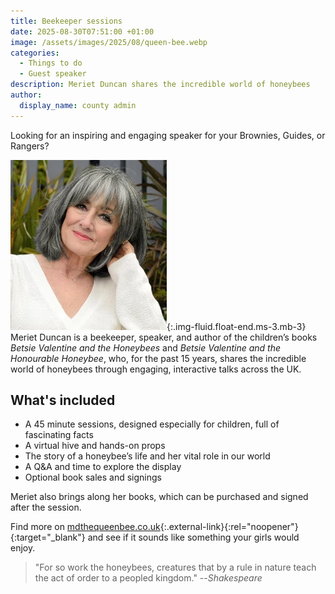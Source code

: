 ```yaml
---
title: Beekeeper sessions
date: 2025-08-30T07:51:00 +01:00
image: /assets/images/2025/08/queen-bee.webp
categories:
  - Things to do
  - Guest speaker
description: Meriet Duncan shares the incredible world of honeybees
author:
  display_name: county admin
---
```

Looking for an inspiring and engaging speaker for your Brownies, Guides, or Rangers?

![Meriet Duncan](/assets/images/2025/08/meriet-duncan.webp){:.img-fluid.float-end.ms-3.mb-3}
Meriet Duncan is a beekeeper, speaker, and author of the children’s books *Betsie Valentine and the Honeybees* and *Betsie Valentine and the Honourable Honeybee*, who, for the past 15 years, shares the incredible world of honeybees through engaging, interactive talks across the UK.

## What's included

- A 45 minute sessions, designed especially for children, full of fascinating facts
- A virtual hive and hands-on props
- The story of a honeybee’s life and her vital role in our world
- A Q&A and time to explore the display
- Optional book sales and signings

Meriet also brings along her books, which can be purchased and signed after the session.

Find more on [mdthequeenbee.co.uk](https://mdthequeenbee.co.uk){:.external-link}{:rel="noopener"}{:target="_blank"} and see if it sounds like something your girls would enjoy.

> "For so work the honeybees, creatures that by a rule in nature teach the act of order to a peopled kingdom."
> --<cite>Shakespeare</cite>
